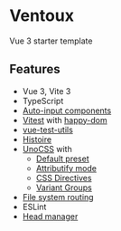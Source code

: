 # Ventoux

Vue 3 starter template

## Features

- Vue 3, Vite 3
- TypeScript
- [Auto-input components](https://github.com/antfu/unplugin-vue-components)
- [Vitest](https://vitest.dev/) with [happy-dom](https://github.com/capricorn86/happy-dom)
- [vue-test-utils](https://test-utils.vuejs.org/)
- [Histoire](https://histoire.dev/)
- [UnoCSS](https://github.com/unocss/unocss#readme) with
  - [Default preset](https://github.com/unocss/unocss/tree/main/packages/preset-uno)
  - [Attributify mode](https://github.com/unocss/unocss/tree/main/packages/preset-attributify)
  - [CSS Directives](https://github.com/unocss/unocss/tree/main/packages/transformer-directives)
  - [Variant Groups](https://github.com/unocss/unocss/tree/main/packages/transformer-variant-group)
- [File system routing](https://github.com/hannoeru/vite-plugin-pages)
- ESLint
- [Head manager](https://github.com/vueuse/head)
